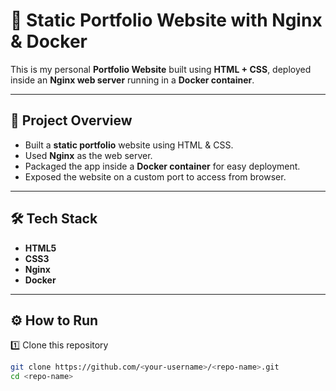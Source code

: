 # 🚀 Static Portfolio Website with Nginx & Docker  

This is my personal **Portfolio Website** built using **HTML + CSS**, deployed inside an **Nginx web server** running in a **Docker container**.  

---

## 📌 Project Overview  
- Built a **static portfolio** website using HTML & CSS.  
- Used **Nginx** as the web server.  
- Packaged the app inside a **Docker container** for easy deployment.  
- Exposed the website on a custom port to access from browser.  

---

## 🛠️ Tech Stack  
- **HTML5**  
- **CSS3**  
- **Nginx**  
- **Docker**  

---

## ⚙️ How to Run  

1️⃣ Clone this repository  
```bash
git clone https://github.com/<your-username>/<repo-name>.git
cd <repo-name>
